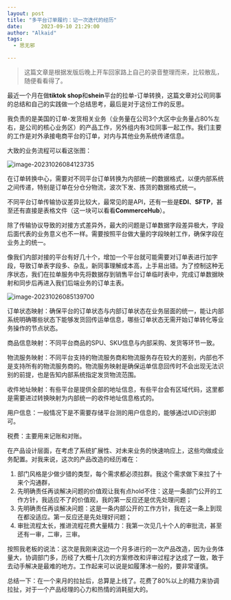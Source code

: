 ```yaml
---
layout: post
title: "多平台订单履约：记一次迭代的经历"
date:      2023-09-10 21:29:00
author: "Alkaid"
tags:
  - 思无邪

---
```


> 这篇文章是根据发版后晚上开车回家路上自己的录音整理而来，比较散乱，随便看看得了。



最近一个月在做**tiktok shop**和**shein**平台的拉单-订单转换，这篇文章对公司同事的总结和自己的实践做一个总结思考，最后是对于这份工作的反思。

我负责的是美国的订单-发货相关业务（业务量在公司3个大区中业务量占80%左右，是公司的核心业务区）的产品工作，另外组内有3位同事一起工作。我们主要的工作是对外承接电商平台的订单，对内与其他业务系统传递信息。

大致的业务流程可以看这张图：

![image-20231026084123735](https://p.ipic.vip/bw0rlj.png)

在订单转换中心，需要对不同平台订单转换为内部统一的数据格式，以便内部系统之间传递，特别是订单在分仓分物流，波次下发、拣货的数据格式统一。

不同平台订单传输协议差异比较大，最常见的是API，还有一些是**EDI**、**SFTP**，甚至还有直接是表格文件（这一块可以看看**CommerceHub**）。

除了传输协议导致的对接方式差异外，最大的问题是订单数据字段差异极大，字段后面代表的业务意义也不一样。需要按照平台做大量的字段映射工作，确保字段在业务上的统一。

像我们内部对接的平台有好几十个，增加一个平台就可能需要对订单表进行加字段，导致订单表字段多、杂乱，新同事理解成本高，上手易出错。为了控制这种无序状态，我们在拉单服务中先将数据存到销售平台订单临时表中，完成订单数据映射和同步后再进入我们后端业务的订单主表。

![image-20231026085139700](https://p.ipic.vip/l316r5.png)

订单状态映射：确保平台的订单状态与内部订单状态在业务层面的统一，能让内部系统明确哪些状态下能够发货回传运单信息，哪些订单状态无需开始订单转化等业务操作的节点状态。

商品信息映射：不同平台商品的SPU、SKU信息与内部采购、发货等环节一致。

物流服务映射：不同平台支持的物流服务商和物流服务存在较大的差别，内部也不是支持所有的物流服务商的。物流服务映射是确保运单信息回传时不会出现无法识别的前提，也是告知内部系统指定发货物流范围。

收件地址映射：有些平台是提供全部的地址信息，有些平台会有区域代码，这里都是需要进过转换映射为内部统一的收件地址信息格式的。

用户信息：一般情况下是不需要存储平台测的用户信息的，能够通过UID识别即可。

税费：主要用来记账和对账。

在产品设计层面，在考虑了系统扩展性、对未来业务的快速响应上，这些均做成业务配置。对我来说，这次的产品改造的经历难在：

1. 部门风格是少做少错的类型，每个需求都必须拉群。我这个需求做下来拉了十来个沟通群，
2. 先明确责任再谈解决问题的价值观让我有点hold不住：这是一条部门公开的工作方针，我适应不了的价值观，我的第一反应还是优先处理问题；
3. 先明确责任再谈解决问题：这是一条内部公开的工作方针，我在这一条上到现在都没适应。第一反应还是先处理好问题；
4. 审批流程太长，推进流程花费大量精力：我第一次见几十个人的审批流，甚至还有一审，二审，三审。

按照我老板的说法：这次是我刚来这边一个月多进行的一次产品改造，因为业务体量大，协调部门多，历经了大概十几次的方案修改和评审过程才达成了一致，敢于去动手解决是最难的地方。工作起来可以说是如履薄冰一般的，要非常谨慎。

总结一下：在一个来月的拉扯后，总算是上线了。花费了80%以上的精力来协调拉扯，对于一个产品经理的心力和热情的消耗挺大的。



